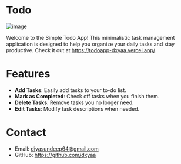 # Todo

![image](https://github.com/dxyaa/todoapp/assets/97349882/735e6fda-bac8-439a-b0be-0032a01738be)


Welcome to the Simple Todo App! This minimalistic task management application is designed to help you organize your daily tasks and stay productive.
Check it out at https://todoapp-dxyaa.vercel.app/

# Features

- **Add Tasks**: Easily add tasks to your to-do list.
- **Mark as Completed**: Check off tasks when you finish them.
- **Delete Tasks**: Remove tasks you no longer need.
- **Edit Tasks**: Modify task descriptions when needed.

# Contact

* Email: diyasundeep64@gmail.com
* GitHub: https://github.com/dxyaa


